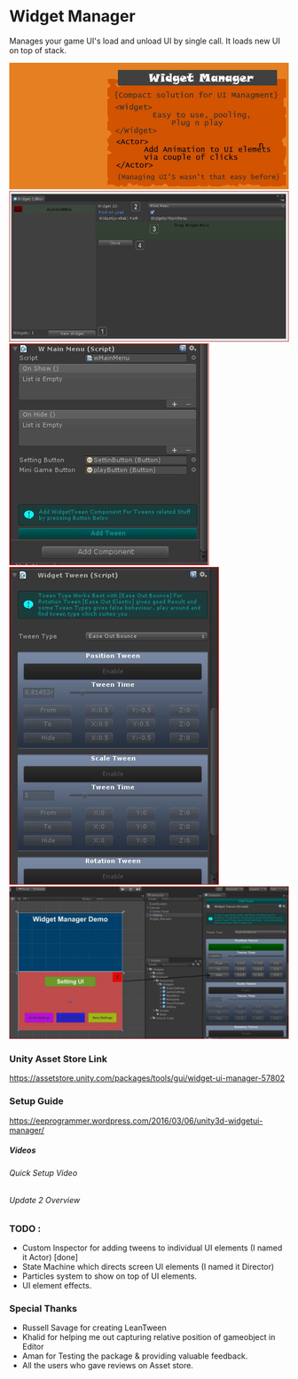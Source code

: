 # Widget Manager
Manages your game UI's load and unload UI by single call. It loads new UI on top of stack.

<img src="https://github.com/Ahmed310/Widget-Manager---Unity3D/blob/master/screenshots/Widget%20Splash%20%23%202.jpg"/>
<img src="https://github.com/Ahmed310/Widget-Manager---Unity3D/blob/master/screenshots/w_widgetEditor.JPG"/>
<img src="https://github.com/Ahmed310/Widget-Manager---Unity3D/blob/master/screenshots/w_widgetComponent.JPG"/>
<img src="https://github.com/Ahmed310/Widget-Manager---Unity3D/blob/master/screenshots/w_widgetTween.JPG"/>
<img src="https://github.com/Ahmed310/Widget-Manager---Unity3D/blob/master/screenshots/w_hide.jpg"/>


### Unity Asset Store Link
https://assetstore.unity.com/packages/tools/gui/widget-ui-manager-57802

### Setup Guide
https://eeprogrammer.wordpress.com/2016/03/06/unity3d-widgetui-manager/


##### Videos
###### Quick Setup Video
<a href="https://www.youtube.com/watch?v=L1QYv-bte8Q
" target="_blank"></a>

###### Update 2 Overview
<a href="https://www.youtube.com/watch?v=mzMo7oM5Qcw
" target="_blank"></a>


### TODO :
- Custom Inspector for adding tweens to individual UI elements (I named it Actor) [done]
- State Machine which directs screen UI elements (I named it Director)
- Particles system to show on top of UI elements.
- UI element effects.

### Special Thanks
- Russell Savage for creating LeanTween
- Khalid for helping me out capturing relative position of gameobject in Editor
- Aman for Testing the package & providing valuable feedback.
- All the users who gave reviews on Asset store.
